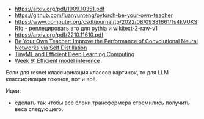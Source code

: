 - https://arxiv.org/pdf/1909.10351.pdf
- https://github.com/luanyunteng/pytorch-be-your-own-teacher
- https://www.computer.org/csdl/journal/tp/2022/08/09381661/1s4kVUKSRfq - реплецировать это для pythia и wikitext-2-raw-v1
- https://arxiv.org/pdf/2210.11610.pdf
- [Be Your Own Teacher: Improve the Performance of Convolutional Neural Networks via Self Distillation](https://arxiv.org/pdf/1905.08094.pdf)
- [TinyML and Efficient Deep Learning Computing ](https://hanlab.mit.edu/courses/2023-fall-65940)
- [Week 9: Efficient model inference](https://github.com/mryab/efficient-dl-systems/tree/main/week09_compression)

Если для resnet классификация классов картинок, то для LLM классификация токенов, вот и всё.

Идеи:
- сделать так чтобы все блоки трансформера стремились получить веса следующего. 